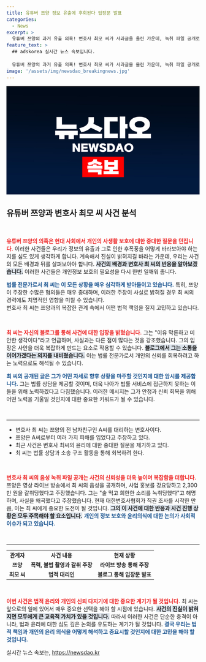 ```yaml
---
title: 유튜버 쯔양 정보 유출에 후회된다 입장문 발표
categories:
  - News
excerpt: >
  유튜버 쯔양의 과거 유출 의혹! 변호사 최모 씨가 사과글을 올린 가운데, 녹취 파일 공개로 진실 공방이 예고되고 있습니다. 대한변호사협회 조사 착수! 클릭으로 사건의 전말을 확인하세요!
feature_text: >
  ## adskorea 실시간 뉴스 속보입니다.

  유튜버 쯔양의 과거 유출 의혹! 변호사 최모 씨가 사과글을 올린 가운데, 녹취 파일 공개로 진실 공방이 예고되고 있습니다. 대한변호사협회 조사 착수! 클릭으로 사건의 전말을 확인하세요!
image: '/assets/img/newsdao_breakingnews.jpg'
---
```


<p><img src="/assets/img/newsdao_breakingnews.jpg" alt="adskorea 속보" /></p>

<h2 data-ke-size="size26">유튜버 쯔양과 변호사 최모 씨 사건 분석</h2>

<p data-ke-size="size16">&nbsp;</p>

<p><b><span style="color: #ee2323;">유튜버 쯔양의 의혹은 현대 사회에서 개인의 사생활 보호에 대한 중대한 질문을 던집니다.</span></b> 이러한 사건들은 우리가 정보의 유출과 그로 인한 후폭풍을 어떻게 바라보아야 하는지를 심도 있게 생각하게 합니다. 계속해서 진실이 밝혀지길 바라는 가운데, 우리는 사건의 모든 배경과 뒤를 살펴보아야 합니다. <b><span style="background-color: #21538527;">사건의 배경과 변호사 최 씨의 반응을 알아보겠습니다.</span></b> 이러한 사건들은 개인정보 보호의 필요성을 다시 한번 일깨워 줍니다. </p>

<p><b><span style="color: #1a5490;">법률 전문가로서 최 씨는 이 모든 상황을 매우 심각하게 받아들이고 있습니다.</span></b> 특히, 쯔양이 주장한 수많은 혐의들은 매우 중대하며, 이러한 주장이 사실로 밝혀질 경우 최 씨의 경력에도 치명적인 영향을 미칠 수 있습니다. <br>변호사 최 씨는 쯔양과의 복잡한 관계 속에서 어떤 법적 책임을 질지 고민하고 있습니다. </p>

<p data-ke-size="size16">&nbsp;</p>

<p><b><span style="color: #ee2323;">최 씨는 자신의 블로그를 통해 사건에 대한 입장을 밝혔습니다.</span></b> 그는 "이유 막론하고 미안한 생각이다"라고 언급하며, 사실과는 다른 점이 많다는 것을 강조했습니다. 그의 입장은 사안을 더욱 복잡하게 만드는 요소로 작용할 수 있습니다. <b><span style="background-color: #21538527;">블로그에서 그는 소통을 이어가겠다는 의지를 내비쳤습니다.</span></b> 이는 법률 전문가로서 개인의 신뢰를 회복하려고 하는 노력으로도 해석될 수 있습니다.</p>

<p><b><span style="color: #1a5490;">최 씨의 공개된 글은 그가 어떤 자세로 향후 상황을 마주할 것인지에 대한 암시를 제공합니다.</span></b> 그는 법률 상담을 제공할 것이며, 더욱 나아가 법률 서비스에 접근하지 못하는 이들을 위해 노력하겠다고 다짐했습니다. 이러한 메시지는 그가 안정과 신뢰 회복을 위해 어떤 노력을 기울일 것인지에 대한 중요한 키워드가 될 수 있습니다.</p>

<p data-ke-size="size16">&nbsp;</p>

<hr style="text-align: center;">

<ul>
  <li>변호사 최 씨는 쯔양의 전 남자친구인 A씨를 대리하는 변호사이다.</li>
  <li>쯔양은 A씨로부터 여러 가지 피해를 입었다고 주장하고 있다.</li>
  <li>최근 사건은 변호사 최씨의 윤리에 대한 중대한 질문을 제기하고 있다.</li>
  <li>최 씨는 법률 상담과 소송 구조 활동을 통해 회복하려 한다.</li>
</ul>

<p data-ke-size="size16">&nbsp;</p>

<p><b><span style="color: #ee2323;">변호사 최 씨의 음성 녹취 파일 공개는 사건의 신뢰성을 더욱 높이며 복잡함을 더합니다.</span></b> 쯔양은 영상 라이브 방송에서 최 씨의 음성을 공개하며, 사업 홍보를 강요당하고 2,300만 원을 갈취당했다고 주장했습니다. 그는 "술 먹고 희한한 소리를 녹취당했다"고 해명하며, 사실을 왜곡했다고 주장했습니다. 현재 대한변호사협회가 직권 조사를 시작한 만큼, 이는 최 씨에게 중요한 도전이 될 것입니다. <b><span style="background-color: #21538527;">그의 이 사건에 대한 반응과 사건 진행 상황은 모두 주목해야 할 요소입니다.</span></b> <b><span style="color: #1a5490;">개인의 정보 보호와 윤리의식에 대한 논의가 사회적 이슈가 되고 있습니다.</span></b></p>

<p data-ke-size="size16">&nbsp;</p>

<hr style="text-align: center;">

<table style="width: 100%; border-collapse: collapse;">
  <tr>
    <td style="text-align: center; height: 17px;"><b>관계자</b></td>
    <td style="text-align: center; height: 17px;"><b>사건 내용</b></td>
    <td style="text-align: center; height: 17px;"><b>현재 상황</b></td>
  </tr>
  <tr>
    <td style="text-align: center; height: 17px;"><b>쯔양</b></td>
    <td style="text-align: center; height: 17px;"><b>폭력, 불법 촬영과 갈취 주장</b></td>
    <td style="text-align: center; height: 17px;"><b>라이브 방송 통해 주장</b></td>
  </tr>
  <tr>
    <td style="text-align: center; height: 17px;"><b>최모 씨</b></td>
    <td style="text-align: center; height: 17px;"><b>법적 대리인</b></td>
    <td style="text-align: center; height: 17px;"><b>블로그 통해 입장문 발표</b></td>
  </tr>
</table>

<p data-ke-size="size16">&nbsp;</p>

<p><b><span style="color: #ee2323;">이번 사건은 법적 윤리와 개인의 신뢰 다지기에 대한 중요한 계기가 될 것입니다.</span></b> 최 씨는 앞으로의 일에 있어서 매우 중요한 선택을 해야 할 시점에 있습니다. <b><span style="background-color: #21538527;">사건의 진실이 밝혀지면 모두에게 큰 교육적 가치가 있을 것입니다.</span></b> 따라서 이러한 사건은 단순한 충격이 아니라, 법과 윤리에 대한 심도 깊은 논의를 유도하는 계기가 될 것입니다. <b><span style="color: #1a5490;">결국 우리는 법적 책임과 개인의 윤리 의식을 어떻게 해석하고 중요시할 것인지에 대한 고민을 해야 할 것입니다.</span></b></p>
실시간 뉴스 속보는, <a href="https://newsdao.kr" rel="dofollow">https://newsdao.kr</a>


